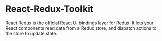 # React-Redux-Toolkit
React Redux is the official React UI bindings layer for Redux. It lets your React components read data from a Redux store, and dispatch actions to the store to update state.
